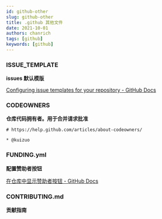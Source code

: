 ```yaml
---
id: github-other
slug: github-other
title: .github 其他文件
date: 2021-10-01
authors: chanrich
tags: [github]
keywords: [github]
---
```


<!-- truncate -->

### ISSUE_TEMPLATE

**issues 默认模版**

[Configuring issue templates for your repository - GitHub Docs](https://docs.github.com/en/communities/using-templates-to-encourage-useful-issues-and-pull-requests/configuring-issue-templates-for-your-repository)

### CODEOWNERS

**仓库代码拥有者。用于合并请求批准**

```
# https://help.github.com/articles/about-codeowners/

* @kuizuo
```

### FUNDING.yml

**配置赞助者按钮**

[在仓库中显示赞助者按钮 - GitHub Docs](https://docs.github.com/cn/repositories/managing-your-repositorys-settings-and-features/customizing-your-repository/displaying-a-sponsor-button-in-your-repository#about-funding-files)

### CONTRIBUTING.md

**贡献指南**